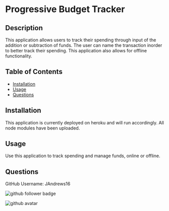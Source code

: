 # Progressive Budget Tracker

## Description
This application allows users to track their spending through input of the addition or subtraction of funds. The user can name the transaction inorder to better track their spending. This application also allows for offline functionality.

## Table of Contents
- [Installation](#Installation)
- [Usage](#Usage)
- [Questions](#Questions)

## Installation
This application is currently deployed on heroku and will run accordingly. All node modules have been uploaded.

## Usage
Use this application to track spending and manage funds, online or offline.


## Questions
GitHub Username: JAndrews16


![github follower badge](https://img.shields.io/github/followers/JAndrews16?color=blue&style=social)

![github avatar](https://avatars3.githubusercontent.com/u/64562140?v=4)
